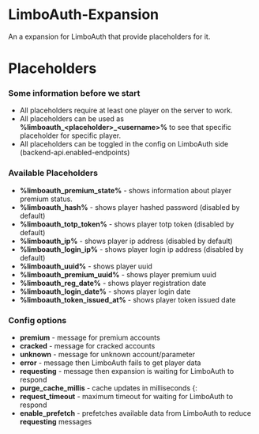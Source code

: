 
# LimboAuth-Expansion

An a expansion for LimboAuth that provide placeholders for it.


# Placeholders

### Some information before we start

- All placeholders require at least one player on the server to work.
- All placeholders can be used as **%limboauth\_\<placeholder>\_\<username>%** to see that specific placeholder for specific player.
- All placeholders can be toggled in the config on LimboAuth side (backend-api.enabled-endpoints)

### Available Placeholders

- **%limboauth_premium_state%** - shows information about player premium status.
- **%limboauth_hash%** - shows player hashed password (disabled by default)
- **%limboauth_totp_token%** - shows player totp token (disabled by default)
- **%limboauth_ip%** - shows player ip address (disabled by default)
- **%limboauth_login_ip%** - shows player login ip address (disabled by default)
- **%limboauth_uuid%** - shows player uuid
- **%limboauth_premium_uuid%** - shows player premium uuid
- **%limboauth_reg_date%** - shows player registration date
- **%limboauth_login_date%** - shows player login date
- **%limboauth_token_issued_at%** - shows player token issued date

### Config options

- **premium** - message for premium accounts
- **cracked** - message for cracked accounts
- **unknown** - message for unknown account/parameter
- **error** - message then LimboAuth fails to get player data
- **requesting** - message then expansion is waiting for LimboAuth to respond
- **purge_cache_millis** - cache updates in milliseconds {:
- **request_timeout** - maximum timeout for waiting for LimboAuth to respond
- **enable_prefetch** - prefetches available data from LimboAuth to reduce **requesting** messages